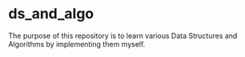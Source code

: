 # ds_and_algo

The purpose of this repository is to learn various Data Structures and Algorithms by implementing them myself.


